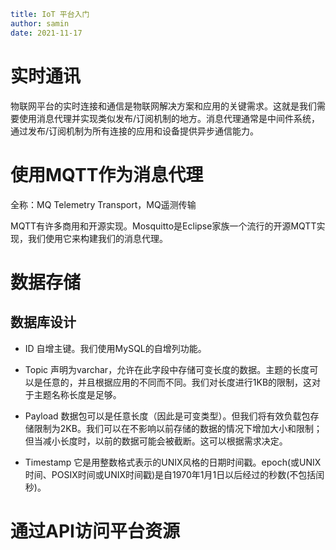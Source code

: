 ```yaml
title: IoT 平台入门
author: samin
date: 2021-11-17
```

# 实时通讯

物联网平台的实时连接和通信是物联网解决方案和应用的关键需求。这就是我们需要使用消息代理并实现类似发布/订阅机制的地方。消息代理通常是中间件系统，通过发布/订阅机制为所有连接的应用和设备提供异步通信能力。

# 使用MQTT作为消息代理

全称：MQ Telemetry Transport，MQ遥测传输

MQTT有许多商用和开源实现。Mosquitto是Eclipse家族一个流行的开源MQTT实现，我们使用它来构建我们的消息代理。

# 数据存储

## 数据库设计

- ID
  自增主键。我们使用MySQL的自增列功能。

- Topic
  声明为varchar，允许在此字段中存储可变长度的数据。主题的长度可以是任意的，并且根据应用的不同而不同。我们对长度进行1KB的限制，这对于主题名称长度是足够。

- Payload
  数据包可以是任意长度（因此是可变类型）。但我们将有效负载包存储限制为2KB。我们可以在不影响以前存储的数据的情况下增加大小和限制；但当减小长度时，以前的数据可能会被截断。这可以根据需求决定。

- Timestamp
  它是用整数格式表示的UNIX风格的日期时间戳。epoch(或UNIX时间、POSIX时间或UNIX时间戳)是自1970年1月1日以后经过的秒数(不包括闰秒)。

# 通过API访问平台资源

